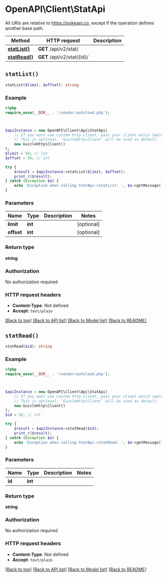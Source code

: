 # OpenAPI\Client\StatApi

All URIs are relative to https://pokeapi.co, except if the operation defines another base path.

| Method | HTTP request | Description |
| ------------- | ------------- | ------------- |
| [**statList()**](StatApi.md#statList) | **GET** /api/v2/stat/ |  |
| [**statRead()**](StatApi.md#statRead) | **GET** /api/v2/stat/{id}/ |  |


## `statList()`

```php
statList($limit, $offset): string
```



### Example

```php
<?php
require_once(__DIR__ . '/vendor/autoload.php');



$apiInstance = new OpenAPI\Client\Api\StatApi(
    // If you want use custom http client, pass your client which implements `GuzzleHttp\ClientInterface`.
    // This is optional, `GuzzleHttp\Client` will be used as default.
    new GuzzleHttp\Client()
);
$limit = 56; // int
$offset = 56; // int

try {
    $result = $apiInstance->statList($limit, $offset);
    print_r($result);
} catch (Exception $e) {
    echo 'Exception when calling StatApi->statList: ', $e->getMessage(), PHP_EOL;
}
```

### Parameters

| Name | Type | Description  | Notes |
| ------------- | ------------- | ------------- | ------------- |
| **limit** | **int**|  | [optional] |
| **offset** | **int**|  | [optional] |

### Return type

**string**

### Authorization

No authorization required

### HTTP request headers

- **Content-Type**: Not defined
- **Accept**: `text/plain`

[[Back to top]](#) [[Back to API list]](../../README.md#endpoints)
[[Back to Model list]](../../README.md#models)
[[Back to README]](../../README.md)

## `statRead()`

```php
statRead($id): string
```



### Example

```php
<?php
require_once(__DIR__ . '/vendor/autoload.php');



$apiInstance = new OpenAPI\Client\Api\StatApi(
    // If you want use custom http client, pass your client which implements `GuzzleHttp\ClientInterface`.
    // This is optional, `GuzzleHttp\Client` will be used as default.
    new GuzzleHttp\Client()
);
$id = 56; // int

try {
    $result = $apiInstance->statRead($id);
    print_r($result);
} catch (Exception $e) {
    echo 'Exception when calling StatApi->statRead: ', $e->getMessage(), PHP_EOL;
}
```

### Parameters

| Name | Type | Description  | Notes |
| ------------- | ------------- | ------------- | ------------- |
| **id** | **int**|  | |

### Return type

**string**

### Authorization

No authorization required

### HTTP request headers

- **Content-Type**: Not defined
- **Accept**: `text/plain`

[[Back to top]](#) [[Back to API list]](../../README.md#endpoints)
[[Back to Model list]](../../README.md#models)
[[Back to README]](../../README.md)
